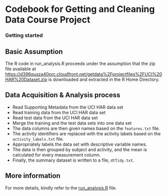 # Codebook for Getting and Cleaning Data Course Project


### Getting started

## Basic Assumption

The R code in run_analysis.R proceeds under the assumption that the zip file available at https://d396qusza40orc.cloudfront.net/getdata%2Fprojectfiles%2FUCI%20HAR%20Dataset.zip is downloaded and extracted in the R Home Directory.

## Data Acquisition & Analysis process
* Read Supporting Metadata from the UCI HAR data set
* Read training data from the UCI HAR data set
* Read test data from the UCI HAR data set
* Merge the training and the test data sets into one data set
* The data columns are then given names based on the `features.txt` file.
* The activity identifiers are replaced with the activity labels based on the `activity_labels.txt` file.
* Appropriately labels the data set with descriptive variable names.
* The data is then grouped by subject and activity, and the mean is calculated for every measurement column.
* Finally, the summary dataset is written to a file, `dtTidy.txt`.

## More information
For more details, kindly refer to the [run_analysis.R](run_analysis.R) file.






